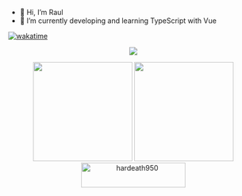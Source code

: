
- 👋 Hi, I’m Raul
- 🌱 I’m currently developing and learning TypeScript with Vue

[![wakatime](https://wakatime.com/badge/user/f3263f0d-5225-486b-b6f9-bc7700e1157e.svg)](https://wakatime.com/@f3263f0d-5225-486b-b6f9-bc7700e1157e)

<p align="center">
<!--   <img height="50%" width="auto" src ="https://github-readme-stats.vercel.app/api?username=hardeath950&show_icons=true&count_private=true&theme=radical&hide_border=true&hide=issues,contribs&bg_color=00000000">
  <img height="50%" width="auto" src ="https://github-readme-stats.vercel.app/api/top-langs/?username=hardeath950&layout=compact&hide_border=true&theme=radical&bg_color=00000000&langs_count=10"> -->
  <img src ="https://github-readme-streak-stats.herokuapp.com?user=hardeath950&theme=radical&hide_border=true&background=FFFFFF00">
  <br>
<div align="center">
  <img height="200px" src="https://github-readme-stats.vercel.app/api?username=hardeath950&show_icons=true&theme=gotham&include_all_commits=true&count_private=true&border_radius=10&hide_border=true&bg_color=272A34&locale=pt-br"/>
  <img height="200px" src="https://github-readme-stats.vercel.app/api/top-langs/?username=hardeath950&layout=compact&langs_count=16&theme=gotham&border_radius=10&hide_border=true&bg_color=272A34&locale=pt-br"/>
  
  <br>
  <a href="https://www.buymeacoffee.com/hardeath950"> <img align="center" src="https://cdn.buymeacoffee.com/buttons/v2/default-orange.png" height="50" width="210" alt="hardeath950" /></a>
</div

</p>
